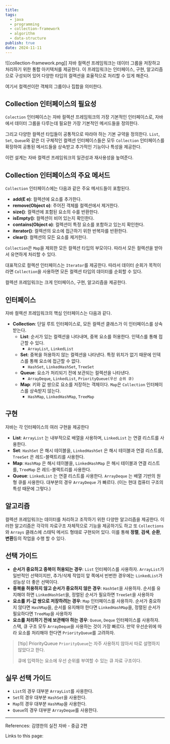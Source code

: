 ```yaml
---
title: 
tags:
  - java
  - programming
  - collection-framework
  - algorithm
  - data-structure
publish: true
date: 2024-11-11
---
```

![[collection-framework.png]]
자바 컬렉션 프레임워크는 데이터 그룹을 저장하고 처리하기 위한 통합 아키텍처를 제공한다. 이 프레임워크는 인터페이스, 구현, 알고리즘으로 구성되어 있어 다양한 타입의 컬렉션을 효율적으로 처리할 수 있게 해준다.

여기서 컬렉션이란 객체의 그룹이나 집합을 의미한다.

## Collection 인터페이스의 필요성
`Colection` 인터페이스는 자바 컬렉션 프레임워크의 가장 기본적인 인터페이스로, 자바에서 데이터 그룹을 다루는데 필요한 가장 기본적인 메서드들을 정의한다.

그리고 다양한 컬렉션 타입들이 공통적으로 따라야 하는 기본 규약을 정의한다. `List`, `Set`, `Queue`와 같은 더 구체적인 컬렉션 인터페이스들은 모두 `Collection` 인터페이스를 확장하여 공통된 메서드들을 상속받고 추가적인 기능이나 특성을 제공한다.

이런 설계는 자바 컬렉션 프레임워크의 일관성과 재사용성을 높여준다.

## Collection 인터페이스의 주요 메서드
`Collection` 인터페이스에는 다음과 같은 주요 메서드들이 포함된다.
- **add(E e)**: 컬렉션에 요소를 추가한다.
- **remove(Object o)**: 주어진 객체를 컬렉션에서 제거한다.
- **size()**: 컬렉션에 포함된 요소의 수를 반환한다.
- **isEmpty()**: 컬렉션이 비어 있는지 확인한다.
- **contains(Object o)**: 컬렉션이 특정 요소를 포함하고 있는지 확인한다.
- **iterator()**: 컬렉션의 요소에 접근하기 위한 반복자를 반환한다.
- **clear()**: 컬렉션의 모든 요소를 제거한다.

`Collection`은 `Map`을 제외한 모든 컬렉션 타입의 부모이다. 따라서 모든 컬렉션을 받아서 유연하게 처리할 수 있다.

대표적으로 컬렉션 인터페이스는 `Iterator`를 제공한다. 따라서 데이터 순회가 목적이라면 `Collection`을 사용하면 모든 컬렉션 타입의 데이터를 순회할 수 있다.

컬렉션 프레임워크는 크게 인터페이스, 구현, 알고리즘을 제공한다.

## 인터페이스
자바 컬렉션 프레임워크의 핵심 인터페이스는 다음과 같다.
- **Collection**: 단일 루트 인터페이스로, 모든 컬렉션 클래스가 이 인터페이스를 상속받는다.
	- **List**: 순서가 있는 컬렉션을 나타내며, 중복 요소를 허용한다. 인덱스를 통해 접근할 수 있다.
		- `ArrayList`, `LinkedList`
	- **Set**: 중복을 허용하지 않는 컬렉션을 나타낸다. 특정 위치가 없기 때문에 인덱스를 통해 요소에 접근할 수 없다.
		- `HashSet`, `LinkedHashSet`, `TreeSet`
	- **Queue**: 요소가 처리되기 전에 보관되는 컬렉션을 나타낸다.
		- `ArrayDeque`, `LinkedList`, `PriorityQueue(우선 순위 큐)`
	- **Map**: 키와 값 쌍으로 요소를 저장하는 객체이다. `Map`은 `Collection` 인터페이스를 상속받지 않는다.
		- `HashMap`, `LinkedHashMap`, `TreeMap`

## 구현
자바는 각 인터페이스의 여러 구현을 제공한다
- **List**: `ArrayList` 는 내부적으로 배열을 사용하며, `LinkedList` 는 연결 리스트를 사용한다.
- **Set**: `HashSet` 은 해시 테이블을, `LinkedHashSet` 은 해시 테이블과 연결 리스트를, `TreeSet` 은 레드-블랙트리를 사용한다.
- **Map**: `HashMap` 은 해시 테이블을, `LinkedHashMap` 은 해시 테이블과 연결 리스트를, `TreeMap` 은 레드-블랙트리를 사용한다.
- **Queue**: `LinkedList` 는 연결 리스트를 사용한다. `ArrayDeque` 는 배열 기반의 원형 큐를 사용한다. 대부분의 경우 `ArrayDeque` 가 빠르다. (이는 현대 컴퓨터 구조의 특성 때문에 그렇다.)

## 알고리즘
컬렉션 프레임워크는 데이터를 처리하고 조작하기 위한 다양한 알고리즘을 제공한다. 이러한 알고리즘은 각각의 자료구조 자체적으로 기능을 제공하기도 하고 또 `Collections`와 `Arrays` 클래스에 스태틱 메서드 형태로 구현되어 있다. 이를 통해 **정렬**, **검색**, **순환**, **변환**등의 작업을 수행 할 수 있다.

## 선택 가이드
- **순서가 중요하고 중복이 허용되는 경우**: `List` 인터페이스를 사용하자. `ArrayList`가 일반적인 선택이지만, 추가/삭제 작업이 앞 쪽에서 빈번한 경우에는 `LinkedList`가 성능상 더 좋은 선택이다.
- **중복을 허용하지 않고 순서가 중요하지 않은 경우**: `HashSet`을 사용하자. 순서를 유지해야 하면 `LinkedHashSet`을, 정렬된 순서가 필요하면 `TreeSet`을 사용하자
- **요소를 키-값 쌍으로 저장하려는 경우**: `Map` 인터페이스를 사용하자. 순서가 중요하지 않다면 `HashMap`을, 순서를 유지해야 한다면 `LinkedHashMap`을, 정렬된 순서가 필요하다면 `TreeMap`을 사용하자
- **요소를 처리하기 전에 보관해야 하는 경우**: `Queue`, `Deque` 인터페이스를 사용하자. 스택, 큐 구조 모두 `ArrayDeque`을 사용하는 것이 가장 빠르다. 만약 우선순위에 따라 요소를 처리해야 한다면 `PriorityQueue`를 고려하자.

> [!tip] PriorityQueue
> `PriorityQueue`는 자주 사용하지 않아서 따로 설명하지 않았다고 한다.
> 
> 큐에 입력하는 요소에 우선 순위를 부여할 수 있는 큐 자료 구조이다.

## 실무 선택 가이드
- `List`의 경우 대부분 `ArrayList`를 사용한다.
- `Set`의 경우 대부분 `HashSet`을 사용한다.
- `Map`의 경우 대부분 `HashMap`을 사용한다.
- `Queue`의 경우 대부분 `ArrayDeque`를 사용한다.



---
References: 김영한의 실전 자바 - 중급 2편

Links to this page: 